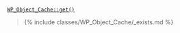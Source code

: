 <p><code><a href="https://developer.wordpress.org/reference/classes/wp_object_cache/get/">WP_Object_Cache::get()</a></code></p>

<blockquote>

{% include classes/WP_Object_Cache/_exists.md %}

</blockquote>